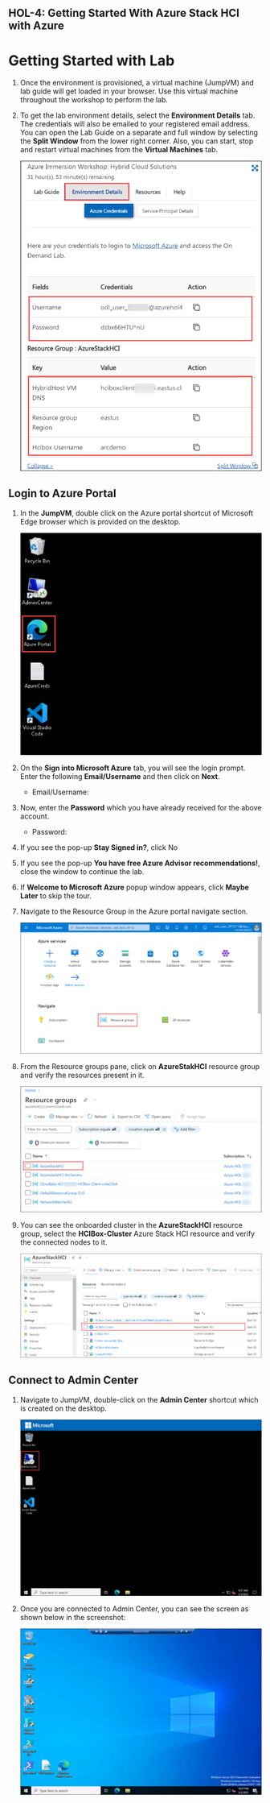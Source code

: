 HOL-4: Getting Started With Azure Stack HCI with Azure
-------------------------
       
# Getting Started with Lab

1. Once the environment is provisioned, a virtual machine (JumpVM) and lab guide will get loaded in your browser. Use this virtual machine throughout the workshop to perform the lab.

1. To get the lab environment details, select the **Environment Details** tab. The credentials will also be emailed to your registered email address. You can open the Lab Guide on a separate and full window by selecting the **Split Window** from the lower right corner. Also, you can start, stop and restart virtual machines from the **Virtual Machines** tab.

   ![](media/env-page.png "Lab Environment")
 

## Login to Azure Portal

1. In the **JumpVM**, double click on the Azure portal shortcut of Microsoft Edge browser which is provided on the desktop.
  
    ![](media/open-az-portal.png "Select Azure Portal")
    
1. On the **Sign into Microsoft Azure** tab, you will see the login prompt. Enter the following **Email/Username** and then click on **Next**. 
      
      * Email/Username: <inject key="AzureAdUserEmail"></inject>
   
1. Now, enter the **Password** which you have already received for the above account.
      
      * Password: <inject key="AzureAdUserPassword"></inject>
      
1. If you see the pop-up **Stay Signed in?**, click No

1. If you see the pop-up **You have free Azure Advisor recommendations!**, close the window to continue the lab.

1. If **Welcome to Microsoft Azure** popup window appears, click **Maybe Later** to skip the tour.

1. Navigate to the Resource Group in the Azure portal navigate section.

   ![](.././media/navigate-resource-group.png "Select Resource Group from Navigate Option")

1. From the Resource groups pane, click on **AzureStakHCI** resource group and verify the resources present in it.

   ![](media/azurestackhci-rg.png "Select Azure Stack HCI Resource Group")

1. You can see the onboarded cluster in the **AzureStackHCI** resource group, select the **HCIBox-Cluster** Azure Stack HCI resource and verify the connected nodes to it.

   ![](media/open-hcibox-cluster.png "Select HCI BOX cluster")   

## Connect to Admin Center

1. Navigate to JumpVM, double-click on the **Admin Center** shortcut which is created on the desktop.

   ![](media/open-admin-center.png "Open AC")
   
1. Once you are connected to Admin Center, you can see the screen as shown below in the screenshot:

   ![](media/ac-homepage.png "AC Home Page")
